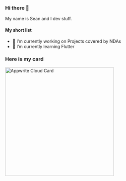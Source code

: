 ### Hi there 👋
My name is Sean and I dev stuff.

#### My short list
- 🔭 I’m currently working on Projects covered by NDAs
- 🌱 I’m currently learning Flutter
<!-- - 👯 I’m looking to collaborate on ... 
- 🤔 I’m looking for help with ... 
- 💬 Ask me about ... 
- 📫 How to reach me: ...
- 😄 Pronouns: ...
- ⚡ Fun fact: ... -->

### Here is my card

<a href="https://cloud.appwrite.io/card/64356d58c8d4a45e9917">
	<img width="350" src="https://cloud.appwrite.io/v1/cards/cloud?userId=64356d58c8d4a45e9917" alt="Appwrite Cloud Card" />
</a>

<!--
**SeanfvdM/SeanfvdM** is a ✨ _special_ ✨ repository because its `README.md` (this file) appears on your GitHub profile.

Here are some ideas to get you started:

- 🔭 I’m currently working on ...
- 🌱 I’m currently learning ...
- 👯 I’m looking to collaborate on ...
- 🤔 I’m looking for help with ...
- 💬 Ask me about ...
- 📫 How to reach me: ...
- 😄 Pronouns: ...
- ⚡ Fun fact: ...
-->
